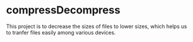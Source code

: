 # compressDecompress
This project is to decrease the sizes of files to lower sizes, which helps us to tranfer files easily among various devices.
